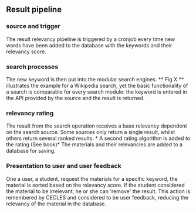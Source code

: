 ## Result pipeline

### source and trigger
The result relevancy pipeline is triggered by a cronjob every time new words have been added to the database with the keywords and their relevancy score.

### search processes
The new keyword is then put into the modular search engines. ** Fig X ** illustrates the example for a Wikipedia search, yet the basic functionality of a search is comparable for every search module: the keyword is entered in the API provided by the source and the result is returned.

### relevancy rating 
The result from the search operation receives a base relevancy dependent on the search source. Some sources only return a single result, whilst others return several ranked results. * A second rating algorithm is added to the rating (See book)* 
The materials and their relevancies are added to a database for saving.

### Presentation to user and user feedback
One a user, a student, request the materials for a specific keyword, the material is sorted based on the relevancy score. If the student considered the material to be irrelevant, he or she can 'remove' the result. This action is remembered by CECLES and considered to be user feedback, reducing the relevancy of the material in the database.